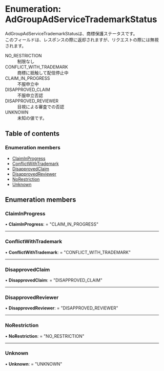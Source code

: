 # Enumeration: AdGroupAdServiceTrademarkStatus


<div lang=\"ja\">AdGroupAdServiceTrademarkStatusは、商標保護ステータスです。<br> このフィールドは、レスポンスの際に返却されますが、リクエストの際には無視されます。</div>  <dl class=term>   <dt class=\"term__item\">NO_RESTRICTION</dt>   <dd class=\"term__desc\"><span lang=\"ja\">制限なし</span></dd>   <dt class=\"term__item\">CONFLICT_WITH_TRADEMARK</dt>   <dd class=\"term__desc\"><span lang=\"ja\">商標に抵触して配信停止中</span></dd>   <dt class=\"term__item\">CLAIM_IN_PROGRESS</dt>   <dd class=\"term__desc\"><span lang=\"ja\">不服申立中</span></dd>   <dt class=\"term__item\">DISAPPROVED_CLAIM</dt>   <dd class=\"term__desc\"><span lang=\"ja\">不服申立否認</span></dd>   <dt class=\"term__item\">DISAPPROVED_REVIEWER</dt>   <dd class=\"term__desc\"><span lang=\"ja\">目視による審査での否認</span></dd>   <dt class=\"term__item\">UNKNOWN</dt>   <dd class=\"term__desc\"><span lang=\"ja\">未知の値です。</span></dd> </dl>

## Table of contents

### Enumeration members

- [ClaimInProgress](adgroupadservicetrademarkstatus.md#claiminprogress)
- [ConflictWithTrademark](adgroupadservicetrademarkstatus.md#conflictwithtrademark)
- [DisapprovedClaim](adgroupadservicetrademarkstatus.md#disapprovedclaim)
- [DisapprovedReviewer](adgroupadservicetrademarkstatus.md#disapprovedreviewer)
- [NoRestriction](adgroupadservicetrademarkstatus.md#norestriction)
- [Unknown](adgroupadservicetrademarkstatus.md#unknown)

## Enumeration members

### ClaimInProgress

• **ClaimInProgress**: = "CLAIM\_IN\_PROGRESS"

___

### ConflictWithTrademark

• **ConflictWithTrademark**: = "CONFLICT\_WITH\_TRADEMARK"

___

### DisapprovedClaim

• **DisapprovedClaim**: = "DISAPPROVED\_CLAIM"

___

### DisapprovedReviewer

• **DisapprovedReviewer**: = "DISAPPROVED\_REVIEWER"

___

### NoRestriction

• **NoRestriction**: = "NO\_RESTRICTION"

___

### Unknown

• **Unknown**: = "UNKNOWN"
